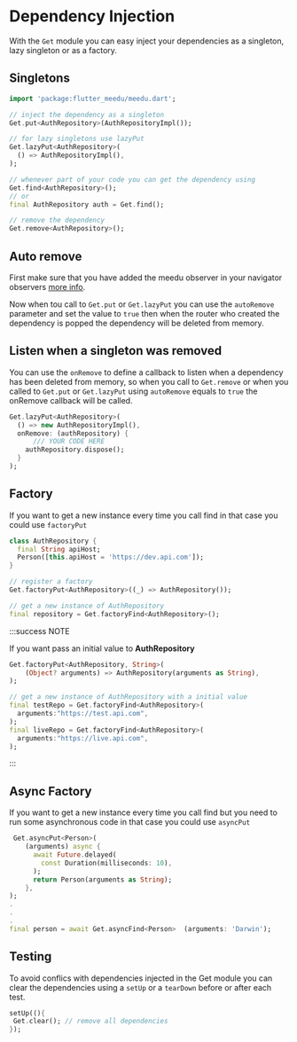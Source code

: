# Dependency Injection

With the `Get` module you can easy inject your dependencies as a singleton, lazy singleton or as a factory.

## Singletons

```dart
import 'package:flutter_meedu/meedu.dart';

// inject the dependency as a singleton
Get.put<AuthRepository>(AuthRepositoryImpl());

// for lazy singletons use lazyPut
Get.lazyPut<AuthRepository>(
  () => AuthRepositoryImpl(),
);

// whenever part of your code you can get the dependency using
Get.find<AuthRepository>();
// or
final AuthRepository auth = Get.find();

// remove the dependency
Get.remove<AuthRepository>();

```

## Auto remove

First make sure that you have added the meedu observer in your navigator observers [more info](/docs/8.x.x/state-management/intro#how-it-works).

Now when tou call to `Get.put` or `Get.lazyPut` you can use the `autoRemove` parameter and set the value to `true` then when the router who created the dependency
is popped the dependency will be deleted from memory.

## Listen when a singleton was removed

You can use the `onRemove` to define a callback to listen when a dependency has been deleted from memory, so when you call to `Get.remove` or when you called to `Get.put` or `Get.lazyPut` using `autoRemove` equals to `true` the onRemove callback will be called.

```dart
Get.lazyPut<AuthRepository>(
  () => new AuthRepositoryImpl(),
  onRemove: (authRepository) {
      /// YOUR CODE HERE
    authRepository.dispose();
  }
);
```

## Factory

If you want to get a new instance every time you call find in that case you could use `factoryPut`

```dart
class AuthRepository {
  final String apiHost;
  Person([this.apiHost = 'https://dev.api.com']);
}

// register a factory
Get.factoryPut<AuthRepository>((_) => AuthRepository());

// get a new instance of AuthRepository
final repository = Get.factoryFind<AuthRepository>();
```

:::success NOTE

If you want pass an initial value to **AuthRepository**

```dart
Get.factoryPut<AuthRepository, String>(
    (Object? arguments) => AuthRepository(arguments as String),
);

// get a new instance of AuthRepository with a initial value
final testRepo = Get.factoryFind<AuthRepository>(
  arguments:"https://test.api.com",
);
final liveRepo = Get.factoryFind<AuthRepository>(
  arguments:"https://live.api.com",
);
```

:::

## Async Factory

If you want to get a new instance every time you call find but you need to run some asynchronous code in that case you could use `asyncPut`

```dart
 Get.asyncPut<Person>(
    (arguments) async {
      await Future.delayed(
        const Duration(milliseconds: 10),
      );
      return Person(arguments as String);
    },
);
.
.
.
final person = await Get.asyncFind<Person>  (arguments: 'Darwin');
```

## Testing

To avoid conflics with dependencies injected in the Get module you can clear the dependencies using a `setUp` or a `tearDown` before or after each test.

```dart
setUp((){
 Get.clear(); // remove all dependencies
});
```
